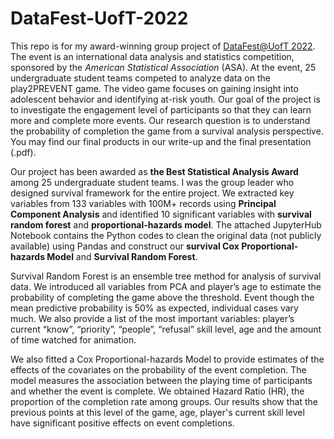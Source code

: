 # DataFest-UofT-2022
This repo is for my award-winning group project of [DataFest@UofT 2022](https://www.statistics.utoronto.ca/news/u-t-students-go-win-data-competition-interactive-video-game-risk-youth). The event is an international data analysis and statistics competition, sponsored by the *American Statistical Association* (ASA). At the event, 25 undergraduate student teams competed to analyze data on the play2PREVENT game. The video game focuses on gaining insight into adolescent behavior and identifying at-risk youth. Our goal of the project is to investigate the engagement level of participants so that they can learn more and complete more events. Our research question is to understand the probability of completion the game from a survival analysis perspective. You may find our final products in our write-up and the final presentation (.pdf).

Our project has been awarded as **the Best Statistical Analysis Award** among 25 undergraduate student teams. I was the group leader who designed survival framework for the entire project. We extracted key variables from 133 variables with 100M+ records using **Principal Component Analysis** and identified 10 significant variables with **survival random forest** and **proportional-hazards model**.  The attached JupyterHub Notebook contains the Python codes to clean the original data (not publicly available) using Pandas and construct our **survival Cox Proportional-hazards Model** and **Survival Random Forest**.

Survival Random Forest is an ensemble tree method for analysis of survival data. We introduced all variables
from PCA and player’s age to estimate the probability of completing the game above the threshold. Event though
the mean predictive probability is 50% as expected, individual cases vary much. We also provide a list of the most important variables: player’s current “know”, “priority”, “people”, “refusal” skill level, age and the amount of time watched for animation. 

We also fitted a Cox Proportional-hazards Model to provide estimates of the effects of the covariates on the probability of the event completion. The model measures the association between the playing time of participants and whether the event is complete. We obtained Hazard Ratio (HR), the proportion of the completion rate among groups. Our results show that the previous points at this level of the game, age, player's current skill level have significant positive effects on event completions. 
